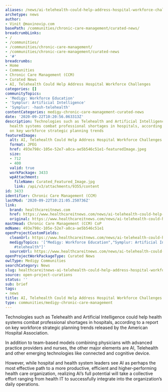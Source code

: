 ```yaml
---
aliases: /news/ai-telehealth-could-help-address-hospital-workforce-challenges
archetype: news
author:
- Vinit @maxinovip.com
basePath: /communities/chronic-care-management/curated-news/
breadcrumbLinks:
- /
- /communities/
- /communities/chronic-care-management/
- /communities/chronic-care-management/curated-news
- '#'
breadcrumbs:
- Home
- Communities
- Chronic Care Management (CCM)
- Curated News
- AI, Telehealth Could Help Address Hospital Workforce Challenges
categories: []
communityTopics:
- 'Medigy: Workforce Education'
- 'Symplur: Artificial Intelligence'
- 'Symplur: -hash-telehealth'
contentCategories: medigy-chronic-care-management-curated-news
date: '2020-09-22T10:20:56.063313Z'
description: Technologies such as Telehealth and Artificial Intelligence could help
  health systems combat professional shortages in hospitals, according to a report
  on key workforce strategic planning trends
featuredImage:
  alt: AI, Telehealth Could Help Address Hospital Workforce Challenges
  format: JPEG
  href: 493e798c-105e-52e7-a8ca-ae5b546c51e1-featuredImage.jpeg
  size:
  - 712
  - 400
  valid: true
  workPackage: 3433
  wpAttachment:
    fileName: Curated_Featured_Image.jpg
    link: /api/v3/attachments/9355/content
id: 3433
identifier: Chronic Care Management (CCM)
lastMod: '2020-09-22T10:21:05.250736Z'
link:
  brand: healthcareitnews.com
  href: https://www.healthcareitnews.com/news/ai-telehealth-could-help-address-hospital-workforce-challenges
  original: https://www.healthcareitnews.com/news/ai-telehealth-could-help-address-hospital-workforce-challenges
mastHead: Chronic Care Management (CCM) CoP
mdName: 493e798c-105e-52e7-a8ca-ae5b546c51e1
openProjectCustomFields:
  cleanUrl: https://www.healthcareitnews.com/news/ai-telehealth-could-help-address-hospital-workforce-challenges
  medigyTopics: '["Medigy: Workforce Education","Symplur: Artificial Intelligence","Symplur:
    #telehealth"]'
  sourceUrl: https://www.healthcareitnews.com/news/ai-telehealth-could-help-address-hospital-workforce-challenges
openProjectWorkPackageType: Curated News
owlType: Medigy Communities
searchCategory: News
slug: healthcareitnews-ai-telehealth-could-help-address-hospital-workforce-challenges
source: open-project-curations
status: ''
sub: brief
tags:
- news
title: AI, Telehealth Could Help Address Hospital Workforce Challenges
type: communities/medigy-chronic-care-management
---
```


<p>Technologies such as Telehealth and Artificial Intelligence could help health systems combat professional shortages in hospitals, according to a report on key workforce strategic planning trends released by the American Hospital Association.</p><p>In addition to team-based models combining physicians with advanced practice providers and nurses, the other major elements are AI, Telehealth and other emerging technologies like connected and cognitive device.</p><p>However, while hospital and health system leaders see AI as perhaps the most effective path to a more productive, efficient and higher-performing health care organization, realizing AI’s full potential will take a collective effort ranging from health IT to successfully integrate into the organization’s daily operations.</p>